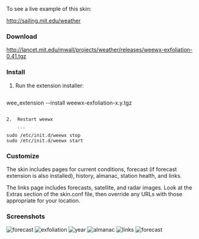 To see a live example of this skin:

http://sailing.mit.edu/weather

### Download

http://lancet.mit.edu/mwall/projects/weather/releases/weewx-exfoliation-0.41.tgz

### Install

1.  Run the extension installer:

    ```
wee_extension --install weewx-exfoliation-x.y.tgz
```

2.  Restart weewx

    ```
sudo /etc/init.d/weewx stop
sudo /etc/init.d/weewx start
```

### Customize

The skin includes pages for current conditions, forecast (if forecast extension is also installed), history, almanac, station health, and links.

The links page includes forecasts, satellite, and radar images.  Look
at the Extras section of the skin.conf file, then override any URLs with those
appropriate for your location.

### Screenshots
![forecast](http://lancet.mit.edu/mwall/projects/weather/exfoliation-for-weewx-0.13/current-with-forecast.png )
![exfoliation](http://lancet.mit.edu/mwall/projects/weather/exfoliation-for-weewx-0.13/day.png)
![year](http://lancet.mit.edu/mwall/projects/weather/exfoliation-for-weewx-0.13/year.png)
![almanac](http://lancet.mit.edu/mwall/projects/weather/exfoliation-for-weewx-0.13/almanac.png )
![links](http://lancet.mit.edu/mwall/projects/weather/exfoliation-for-weewx-0.13/links.png )
![forecast](http://lancet.mit.edu/mwall/projects/weather/exfoliation-for-weewx-0.13/forecast.png )
